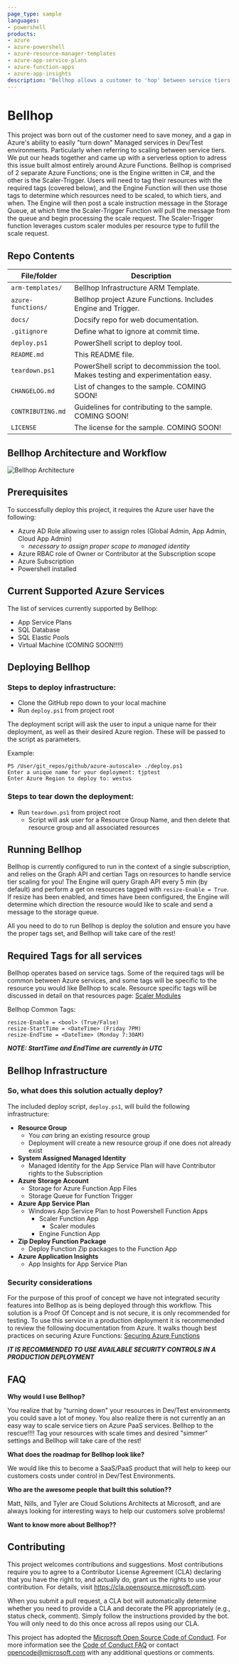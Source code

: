 ```yaml
---
page_type: sample
languages:
- powershell
products:
- azure
- azure-powershell
- azure-resource-manager-templates
- azure-app-service-plans
- azure-function-apps
- azure-app-insights
description: "Bellhop allows a customer to 'hop' between service tiers, like a traditional bellhop helps you move between floors."
---
```


# Bellhop

<!-- 
Guidelines on README format: https://review.docs.microsoft.com/help/onboard/admin/samples/concepts/readme-template?branch=master

Guidance on onboarding samples to docs.microsoft.com/samples: https://review.docs.microsoft.com/help/onboard/admin/samples/process/onboarding?branch=master

Taxonomies for products and languages: https://review.docs.microsoft.com/new-hope/information-architecture/metadata/taxonomies?branch=master
-->

This project was born out of the customer need to save money, and a gap in Azure's ability to easily "turn down" Managed services in Dev/Test environments. Particularly when referring to scaling between service tiers. We put our heads together and came up with a serverless option to adress this issue built almost entirely around Azure Functions. Bellhop is comprised of 2 separate Azure Functions; one is the Engine written in C#, and the other is the Scaler-Trigger. Users will need to tag their resources with the required tags (covered below), and the Engine Function will then use those tags to determine which resources need to be scaled, to which tiers, and when. The Engine will then post a scale instruction message in the Storage Queue, at which time the Scaler-Trigger Function will pull the message from the queue and begin processing the scale request. The Scaler-Trigger function leverages custom scaler modules per resource type to fufill the scale request.

## Repo Contents

| File/folder       | Description                                |
|-------------------|--------------------------------------------|
| `arm-templates/`   | Bellhop Infrastructure ARM Template.      |
| `azure-functions/` | Bellhop project Azure Functions. Includes Engine and Trigger.|
| `docs/`            | Docsify repo for web documentation.|
| `.gitignore`      | Define what to ignore at commit time.      |
| `deploy.ps1`      | PowerShell script to deploy tool.          |
| `README.md`       | This README file.                          |
| `teardown.ps1`    | PowerShell script to decommission the tool. Makes testing and experimentation easy.|
| `CHANGELOG.md`    | List of changes to the sample. COMING SOON!|
| `CONTRIBUTING.md` | Guidelines for contributing to the sample. COMING SOON!|
| `LICENSE`         | The license for the sample. COMING SOON!   |


## Bellhop Architecture and Workflow

![Bellhop Architecture](./docs/images/bellhop.png)


## Prerequisites

To successfully deploy this project, it requires the Azure user have the following:

- Azure AD Role allowing user to assign roles (Global Admin, App Admin, Cloud App Admin)
    - *necessary to assign proper scope to managed identity*
- Azure RBAC role of Owner or Contributor at the Subscription scope
- Azure Subscription
- Powershell installed


## Current Supported Azure Services

The list of services currently supported by Bellhop:
- App Service Plans
- SQL Database
- SQL Elastic Pools
- Virtual Machine (COMING SOON!!!!)


## Deploying Bellhop

### Steps to deploy infrastructure:

- Clone the GitHub repo down to your local machine
- Run `deploy.ps1` from project root

The deployment script will ask the user to input a unique name for their deployment, as well as their desired Azure region. These will be passed to the script as parameters. 

Example:
```
PS /User/git_repos/github/azure-autoscale> ./deploy.ps1
Enter a unique name for your deployment: tjptest
Enter Azure Region to deploy to: westus
```

### Steps to tear down the deployment:
- Run `teardown.ps1` from project root
    - Script will ask user for a Resource Group Name, and then delete that resource group and all associated resources
    

## Running Bellhop
Bellhop is currently configured to run in the context of a single subscription, and relies on the Graph API and certian Tags on resources to handle service tier scaling for you! The Engine will query Graph API every 5 min (by default) and perform a get on resources tagged with `resize-Enable = True`. If resize has been enabled, and times have been configured, the Engine will determine which direction the resource would like to scale and send a message to the storage queue. 

All you need to do to run Bellhop is deploy the solution and ensure you have the proper tags set, and Bellhop will take care of the rest! 


## Required Tags for all services
Bellhop operates based on service tags. Some of the required tags will be common between Azure services, and some tags will be specific to the resource you would like Bellhop to scale. Resource specific tags will be discussed in detail on that resources page: [Scaler Modules](./docs/scalers/modules/)

Bellhop Common Tags:
```
resize-Enable = <bool> (True/False)
resize-StartTime = <DateTime> (Friday 7PM)
resize-EndTime = <DateTime> (Monday 7:30AM)
```
_**NOTE: StartTime and EndTime are currently in UTC**_

## Bellhop Infrastructure

### So, what does this solution actually deploy?

The included deploy script, `deploy.ps1`, will build the following infrastructure:
- **Resource Group** 
    - You _can_ bring an existing resource group
    - Deployment will create a new resource group if one does not already exist
- **System Assigned Managed Identity**
    - Managed Identity for the App Service Plan will have Contributor rights to the Subscription
- **Azure Storage Account**
    - Storage for Azure Function App Files
    - Storage Queue for Function Trigger
- **Azure App Service Plan**
    - Windows App Service Plan to host Powershell Function Apps
        - Scaler Function App
            - Scaler modules
        - Engine Function App
- **Zip Deploy Function Package** 
    - Deploy Function Zip packages to the Function App
- **Azure Application Insights**
    - App Insights for App Service Plan


### Security considerations
For the purpose of this proof of concept we have not integrated security features into Bellhop as is being deployed through this workflow. This solution is a Proof Of Concept and is not secure, it is only recommended for testing. To use this service in a production deployment it is recommended to review the following documentation from Azure. It walks though best practices on securing Azure Functions: 
[Securing Azure Functions](https://docs.microsoft.com/en-us/azure/azure-functions/security-concepts)

**_IT IS RECOMMENDED TO USE AVAILABLE SECURITY CONTROLS IN A PRODUCTION DEPLOYMENT_**

## FAQ

**Why would I use Bellhop?**

You realize that by "turning down" your resources in Dev/Test environments you could save a lot of money. You also realize there is not currently an an easy way to scale service tiers on Azure PaaS services. Bellhop to the rescue!!!! Tag your resources with scale times and desired "simmer" settings and Bellhop will take care of the rest!

**What does the roadmap for Bellhop look like?**

We would like this to become a SaaS/PaaS product that will help to keep our customers costs under control in Dev/Test Environments. 

**Who are the awesome people that built this solution??**

Matt, Nills, and Tyler are Cloud Solutions Architects at Microsoft, and are always looking for interesting ways to help our customers solve problems!

**Want to know more about Bellhop??**

## Contributing

This project welcomes contributions and suggestions.  Most contributions require you to agree to a
Contributor License Agreement (CLA) declaring that you have the right to, and actually do, grant us
the rights to use your contribution. For details, visit https://cla.opensource.microsoft.com.

When you submit a pull request, a CLA bot will automatically determine whether you need to provide
a CLA and decorate the PR appropriately (e.g., status check, comment). Simply follow the instructions
provided by the bot. You will only need to do this once across all repos using our CLA.

This project has adopted the [Microsoft Open Source Code of Conduct](https://opensource.microsoft.com/codeofconduct/).
For more information see the [Code of Conduct FAQ](https://opensource.microsoft.com/codeofconduct/faq/) or
contact [opencode@microsoft.com](mailto:opencode@microsoft.com) with any additional questions or comments.
